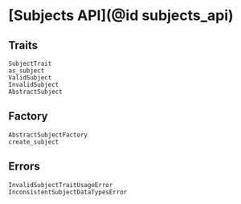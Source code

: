 # [Subjects API](@id subjects_api)

## Traits

```@docs
SubjectTrait
as_subject  
ValidSubject
InvalidSubject
AbstractSubject
```

## Factory

```@docs
AbstractSubjectFactory
create_subject
```

## Errors

```@docs
InvalidSubjectTraitUsageError
InconsistentSubjectDataTypesError
```
